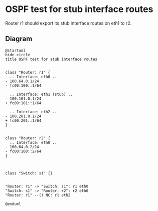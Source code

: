 # OSPF test for stub interface routes


Router r1 should export its stub interface routes on eth1 to r2.


## Diagram

```plantuml
@startuml
hide circle
title OSPF test for stub interface routes


class "Router: r1" {
  .. Interface: eth0 ..
- 100.64.0.1/24
- fc00:100::1/64

  .. Interface: eth1 (stub) ..
- 100.101.0.1/24
+ fc00:101::1/64

  .. Interface: eth2 ..
- 100.201.0.1/24
+ fc00:201::1/64
}


class "Router: r2" {
  .. Interface: eth0 ..
- 100.64.0.2/24
- fc00:100::2/64
}



class "Switch: s1" {}


"Router: r1" -> "Switch: s1": r1 eth0
"Switch: s1" -> "Router: r2": r2 eth0
"Router: r1" --() NC: r1 eth2

@enduml
```
